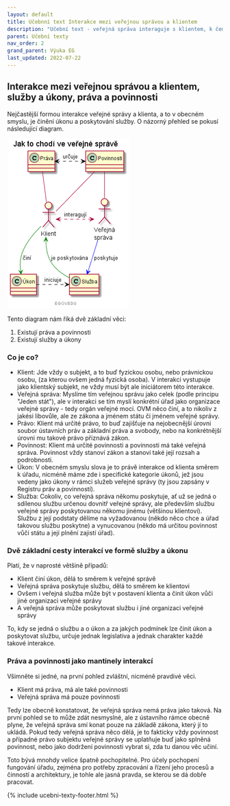 ```yaml
---
layout: default
title: Učebnní text Interakce mezi veřejnou správou a klientem
description: "Učební text - veřejná správa interaguje s klientem, k čemuž definuje služby a úkony, přehledné to vysvětluje i s podrobnostmi tento učební text"
parent: Učební texty
nav_order: 2
grand_parent: Výuka EG
last_updated: 2022-07-22
---
```



## Interakce mezi veřejnou správou a klientem, služby a úkony, práva a povinnosti

Nejčastější formou interakce veřejné správy a klienta, a to v obecném smyslu, je činění úkonu a poskytování služby. O názorný přehled se pokusí následující diagram.

![Obrázek [prava-sluzby-klienti-vs]: Interakce klienta a VS - služby a úkony a práva a povinnosti, Zdroj: Učební texty EGOVedu - EGdílna](https://github.com/egdilna/egovedu/raw/main/diagramy/Edu/prava-sluzby-klienti-vs.png)


Tento diagram nám říká dvě základní věci:

1. Existují práva a povinnosti
2. Existují služby a úkony


### Co je co?

- Klient: Jde vždy o subjekt, a to buď fyzickou osobu, nebo právnickou osobu, (za kterou ovšem jedná fyzická osoba). V interakci vystupuje jako klientský subjekt, ne vždy musí být ale iniciátorem této interakce.
- Veřejná správa: Myslíme tím veřejnou správu jako celek (podle principu "Jeden stát"), ale v interakci se tím myslí konkrétní úřad jako organizace veřejné správy - tedy orgán veřejné moci. OVM něco činí, a to nikoliv z jakési libovůle, ale ze zákona a jménem státu či jménem veřejné správy.
- Právo: Klient má určité právo, to buď zajišťuje na nejobecnější úrovni soubor ústavních práv a základní práva a svobody, nebo na konkrétnější úrovni mu takové právo přiznává zákon.
- Povinnost: Klient má určité povinnosti a povinnosti má také veřejná správa. Povinnost vždy stanoví zákon a stanoví také její rozsah a podrobnosti.
- Úkon: V obecném smyslu slova je to právě interakce od klienta směrem k úřadu, nicméně máme zde i specifické kategorie úkonů, jež jsou vedeny jako úkony v rámci služeb veřejné správy (ty jsou zapsány v Registru práv a povinností).
- Služba: Cokoliv, co veřejná správa někomu poskytuje, ať už se jedná o sdílenou službu určenou dovnitř veřejné správy, ale především službu veřejné správy poskytovanou někomu jinému (většinou klientovi). Službu z její podstaty dělíme na vyžadovanou (někdo něco chce a úřad takovou službu poskytne) a vynucovanou (někdo má určitou povinnost vůči státu a její plnění zajistí úřad).


### Dvě základní cesty interakcí ve formě služby a úkonu

Platí, že v naprosté většině případů:

- Klient činí úkon, dělá to směrem k veřejné správě
- Veřejná správa poskytuje službu, dělá to směrem ke klientovi
- Ovšem i veřejná služba může být v postavení klienta a činit úkon vůči jiné organizaci veřejné správy
- A veřejná správa může poskytovat službu i jiné organizaci veřejné správy

To, kdy se jedná o službu a o úkon a za jakých podmínek lze činit úkon a poskytovat službu, určuje jednak legislativa a jednak charakter každé takové interakce.

### Práva a povinnosti jako mantinely interakcí

Všimněte si jedné, na první pohled zvláštní, nicméně pravdivé věci.

- Klient má práva, má ale také povinnosti
- Veřejná správa má pouze povinnosti

Tedy lze obecně konstatovat, že veřejná správa nemá práva jako taková. Na první pohled se to může zdát nesmyslné, ale z ústavního rámce obecně plyne, že veřejná správa smí konat pouze na základě zákona, který jí to ukládá. Pokud tedy veřejná správa něco dělá, je to fakticky vždy povinnost a případné právo subjektu veřejné správy se uplatňuje buď jako splněná povinnost, nebo jako dodržení povinnosti vybrat si, zda tu danou věc učiní.

Toto bývá mnohdy velice špatně pochopitelné. Pro účely pochopení fungování úřadu, zejména pro potřeby zpracování a řízení jeho procesů a činností a architektury, je tohle ale jasná pravda, se kterou se dá dobře pracovat.

{% include ucebni-texty-footer.html %}